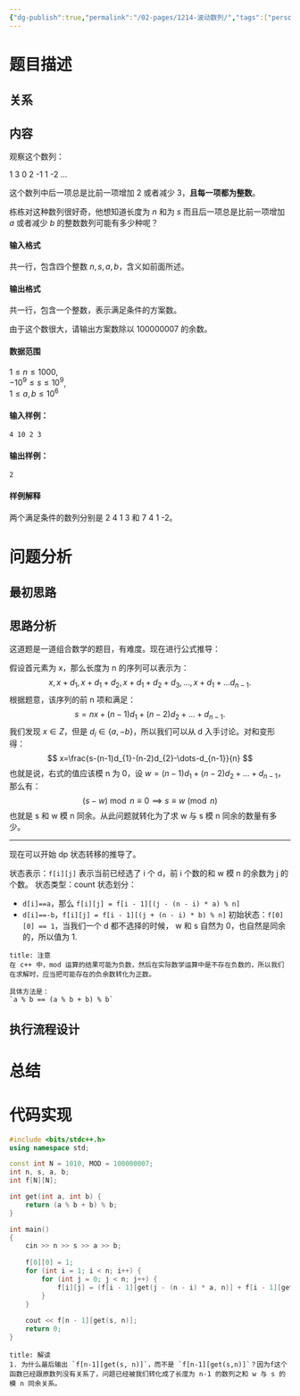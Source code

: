 ```yaml
---
{"dg-publish":true,"permalink":"/02-pages/1214-波动数列/","tags":["personal/blog","algorithm/dp","algorithm/dp/背包问题"]}
---
```



# 题目描述
## 关系

## 内容
观察这个数列：

1 3 0 2 -1 1 -2 …

这个数列中后一项总是比前一项增加 2 或者减少 3，**且每一项都为整数**。

栋栋对这种数列很好奇，他想知道长度为 $n$ 和为 $s$ 而且后一项总是比前一项增加 $a$ 或者减少 $b$ 的整数数列可能有多少种呢？

#### 输入格式

共一行，包含四个整数 $n,s,a,b$，含义如前面所述。

#### 输出格式

共一行，包含一个整数，表示满足条件的方案数。

由于这个数很大，请输出方案数除以 $100000007$ 的余数。

#### 数据范围

$1 \le n \le 1000$,  
$-10^9 \le s \le 10^9$,  
$1 \le a,b \le 10^6$

#### 输入样例：

```
4 10 2 3
```

#### 输出样例：

```
2
```

#### 样例解释

两个满足条件的数列分别是 2 4 1 3 和 7 4 1 -2。
# 问题分析
## 最初思路

## 思路分析
这道题是一道组合数学的题目，有难度。现在进行公式推导：

假设首元素为 x，那么长度为 n 的序列可以表示为：
$$
x,x+d_{1},x+d_{1}+d_{2},x+d_{1}+d_{2}+d_{3},\dots,x+d_{1}+\dots d_{n-1}.
$$
根据题意，该序列的前 n 项和满足：
$$
s=nx+(n-1)d_{1}+(n-2)d_{2}+\dots+d_{n-1}.
$$
我们发现 $\displaystyle x\in Z$，但是 $\displaystyle d_{i}\in \{a,-b\}$，所以我们可以从 d 入手讨论。对和变形得：
$$
x=\frac{s-(n-1)d_{1}-(n-2)d_{2}-\dots-d_{n-1}}{n}
$$
也就是说，右式的值应该模 n 为 0，设 $\displaystyle w=(n-1)d_{1}+(n-2)d_{2}+\dots+d_{n-1}$，那么有：
$$
(s-w)\bmod n\equiv 0\implies s\equiv w\pmod n
$$
也就是 s 和 w 模 n 同余。从此问题就转化为了求 w 与 s 模 n 同余的数量有多少。
***
现在可以开始 dp 状态转移的推导了。

状态表示：`f[i][j]` 表示当前已经选了 i 个 d，前 i 个数的和 w 模 n 的余数为 j 的个数。
状态类型：count
状态划分：
 + `d[i]==a`，那么 `f[i][j] = f[i - 1][(j - (n - i) * a) % n]`
 + `d[i]==-b`，`f[i][j] = f[i - 1][(j + (n - i) * b) % n]`
初始状态：`f[0][0] == 1`，当我们一个 d 都不选择的时候， w 和 s 自然为 0，也自然是同余的，所以值为 1.

```ad-important
title: 注意
在 c++ 中，mod 运算的结果可能为负数，然后在实际数学运算中是不存在负数的，所以我们在求解时，应当把可能存在的负余数转化为正数。

具体方法是：
`a % b == (a % b + b) % b`
```
## 执行流程设计

# 总结

# 代码实现
```c++
#include <bits/stdc++.h>
using namespace std;

const int N = 1010, MOD = 100000007;
int n, s, a, b;
int f[N][N];

int get(int a, int b) {
    return (a % b + b) % b;
}

int main()
{
    cin >> n >> s >> a >> b;
    
    f[0][0] = 1;
    for (int i = 1; i < n; i++) {
        for (int j = 0; j < n; j++) {
            f[i][j] = (f[i - 1][get(j - (n - i) * a, n)] + f[i - 1][get(j + (n - i) * b, n)]) % MOD;
        }
    }
    
    cout << f[n - 1][get(s, n)];
    return 0;
}
```

```ad-note
title: 解读
1. 为什么最后输出 `f[n-1][get(s, n)]`，而不是 `f[n-1][get(s,n)]`？因为f这个函数已经跟原数列没有关系了，问题已经被我们转化成了长度为 n-1 的数列之和 w 与 s 的模 n 同余关系。
```
